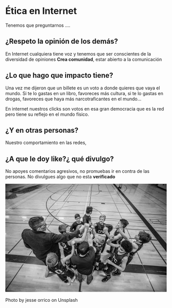 # Ética en Internet

Tenemos que preguntarnos ....

## ¿Respeto la opinión de los demás?
En Internet cualquiera tiene voz y tenemos que ser conscientes de la diversidad de opiniones
**Crea comunidad**, estar abierto a la comunicación

## ¿Lo que hago que impacto tiene?

Una vez me dijeron que un billete es un voto a donde quieres que vaya el mundo. Si te lo gastas en un libro, favoreces más cultura, si te lo gastas en drogas, favoreces que haya más narcotraficantes en el mundo...

En internet nuestros clicks son votos en esa gran democracia que es la red pero tiene su reflejo en el mundo físico.

## ¿Y en otras personas?
Nuestro comportamiento en las redes,

## ¿A que le doy like?¿ qué divulgo?

No apoyes comentarios agresivos, no promuebas ir en contra de las personas. No divulgues algo que no esta **verificado**

![](/assets/etica1.jpg)

Photo by jesse orrico on Unsplash
